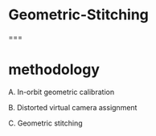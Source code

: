 # Geometric-Stitching
===

# methodology

A. In-orbit geometric calibration

B. Distorted virtual camera assignment

C. Geometric stitching
